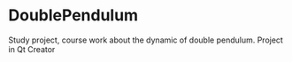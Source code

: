 # DoublePendulum
Study project, course work about the dynamic of double pendulum.
Project in Qt Creator

